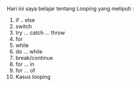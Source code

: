 Hari ini saya belajar tentang Looping yang meliputi :
1. if .. else
2. switch
3. try ... catch ... throw
4. for
5. while
6. do ... while
7. break/continue
8. for ... in
9. for ... of
10. Kasus looping
